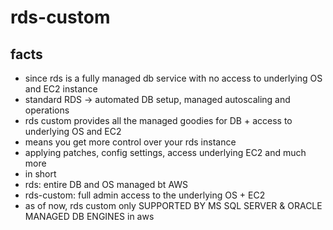 # rds-custom

## facts

- since rds is a fully managed db service with no access to underlying OS and EC2 instance
- standard RDS -> automated DB setup, managed autoscaling and operations
- rds custom provides all the managed goodies for DB + access to underlying OS and EC2
- means you get more control over your rds instance
- applying patches, config settings, access underlying EC2 and much more
- in short
- rds: entire DB and OS managed bt AWS
- rds-custom: full admin access to the underlying OS + EC2
- as of now, rds custom only SUPPORTED BY MS SQL SERVER & ORACLE MANAGED DB ENGINES in aws
